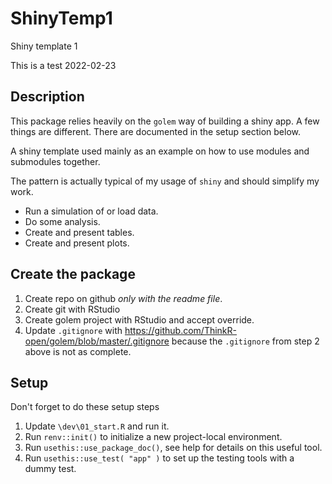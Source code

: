# ShinyTemp1

Shiny template 1

This is a test 2022-02-23

## Description

This package relies heavily on the `golem` way of building a shiny app. A few
things are different. There are documented in the setup section below.

A shiny template used mainly as an example on how to use modules and submodules
together.

The pattern is actually typical of my usage of `shiny` and should simplify
my work.
* Run a simulation of or load data.
* Do some analysis.
* Create and present tables.
* Create and present plots.

## Create the package

1. Create repo on github *only with the readme file*.
2. Create git with RStudio
3. Create golem project with RStudio and accept override.
4. Update `.gitignore` with https://github.com/ThinkR-open/golem/blob/master/.gitignore
because the `.gitignore` from step 2 above is not as complete.

## Setup

Don't forget to do these setup steps 

1. Update `\dev\01_start.R` and run it.
2. Run `renv::init()` to initialize a new project-local environment.
3. Run `usethis::use_package_doc()`, see help for details on this useful tool.
4. Run `usethis::use_test( "app" )` to set up the testing tools with a dummy test.
